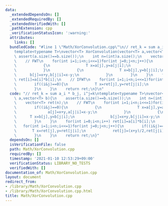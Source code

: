 ```yaml
---
data:
  _extendedDependsOn: []
  _extendedRequiredBy: []
  _extendedVerifiedWith: []
  _pathExtension: cpp
  _verificationStatusIcon: ':warning:'
  attributes:
    links: []
  bundledCode: "#line 1 \"Math/XorConvolution.cpp\"\n// ret_k = sum a_i * b_j, i^j=k\n\
    template<typename T>\nvector<T> XorConvolution(vector<T> a,vector<T> b){\n   \
    \ assert(a.size()==b.size());\n    int n=(int)a.size();\n    vector<T> ret(n);\n\
    \    // FWT\n    for(int i=1;i<n;i<<=1)for(int j=0;j<n;j++){\n        if((i&j)==0){\n\
    \            {\n                T x=a[j],y=a[j|i];\n                a[j]=x+y,a[j|i]=x-y;\n\
    \            }\n            {\n                T x=b[j],y=b[j|i];\n          \
    \      b[j]=x+y,b[j|i]=x-y;\n            }\n        }\n    }\n    for(int i=0;i<n;i++)\
    \ ret[i]=a[i]*b[i];\n    // IFWT\n    for(int i=1;i<n;i<<=1)for(int j=0;j<n;j++){\n\
    \        if((i&j)==0){\n            T x=ret[j],y=ret[j|i];\n            ret[j]=(x+y)/2,ret[j|i]=(x-y)/2;\n\
    \        }\n    }\n    return ret;\n}\n"
  code: "// ret_k = sum a_i * b_j, i^j=k\ntemplate<typename T>\nvector<T> XorConvolution(vector<T>\
    \ a,vector<T> b){\n    assert(a.size()==b.size());\n    int n=(int)a.size();\n\
    \    vector<T> ret(n);\n    // FWT\n    for(int i=1;i<n;i<<=1)for(int j=0;j<n;j++){\n\
    \        if((i&j)==0){\n            {\n                T x=a[j],y=a[j|i];\n  \
    \              a[j]=x+y,a[j|i]=x-y;\n            }\n            {\n          \
    \      T x=b[j],y=b[j|i];\n                b[j]=x+y,b[j|i]=x-y;\n            }\n\
    \        }\n    }\n    for(int i=0;i<n;i++) ret[i]=a[i]*b[i];\n    // IFWT\n \
    \   for(int i=1;i<n;i<<=1)for(int j=0;j<n;j++){\n        if((i&j)==0){\n     \
    \       T x=ret[j],y=ret[j|i];\n            ret[j]=(x+y)/2,ret[j|i]=(x-y)/2;\n\
    \        }\n    }\n    return ret;\n}"
  dependsOn: []
  isVerificationFile: false
  path: Math/XorConvolution.cpp
  requiredBy: []
  timestamp: '2021-01-10 12:53:29+09:00'
  verificationStatus: LIBRARY_NO_TESTS
  verifiedWith: []
documentation_of: Math/XorConvolution.cpp
layout: document
redirect_from:
- /library/Math/XorConvolution.cpp
- /library/Math/XorConvolution.cpp.html
title: Math/XorConvolution.cpp
---
```

